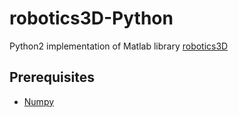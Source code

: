 # robotics3D-Python

Python2 implementation of Matlab library [robotics3D](https://github.com/MARSLab-UMN/MarsFramework/tree/master/MATLAB/robotics3D)

## Prerequisites

- [Numpy](http://www.numpy.org/)